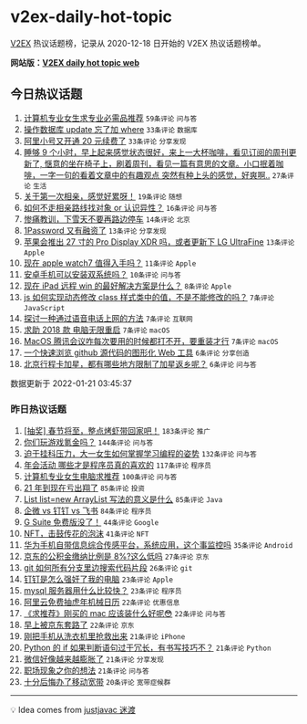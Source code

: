 # v2ex-daily-hot-topic

[V2EX](https://www.v2ex.com/) 热议话题榜，记录从 2020-12-18 日开始的 V2EX 热议话题榜单。

**网站版：[V2EX daily hot topic web](https://boojack.github.io/v2ex-daily-hot-topic-web/)**

## 今日热议话题

<!-- TODAY BEGIN -->

1. [计算机专业女生求专业必需品推荐](https://www.v2ex.com/t/829598) `59条评论` `问与答`
1. [操作数据库 update 忘了加 where](https://www.v2ex.com/t/829615) `33条评论` `数据库`
1. [阿里小号又开通 20 元续费了](https://www.v2ex.com/t/829607) `33条评论` `分享发现`
1. [睡够 9 个小时，早上起来感觉状态很好，来上一大杯咖啡，看见订阅的周刊更新了, 惬意的坐在椅子上，刷着周刊，看见一篇有意思的文章。小口抿着咖啡，一字一句的看着文章中的有趣观点 突然有种上头的感觉，好爽啊..](https://www.v2ex.com/t/829619) `27条评论` `生活`
1. [关于第一次相亲，感觉好累呀！](https://www.v2ex.com/t/829633) `19条评论` `随想`
1. [如何不走相亲路线找对象 or 认识异性？](https://www.v2ex.com/t/829629) `16条评论` `问与答`
1. [惨痛教训，下雪天不要再路边停车](https://www.v2ex.com/t/829593) `14条评论` `北京`
1. [1Password 又有融资了](https://www.v2ex.com/t/829613) `13条评论` `分享发现`
1. [苹果会推出 27 寸的 Pro Display XDR 吗，或者更新下 LG UltraFine](https://www.v2ex.com/t/829603) `13条评论` `Apple`
1. [现在 apple watch7 值得入手吗？](https://www.v2ex.com/t/829608) `11条评论` `Apple`
1. [安卓手机可以安装双系统吗？](https://www.v2ex.com/t/829612) `10条评论` `问与答`
1. [现在 iPad 远程 win 的最好解决方案是什么？](https://www.v2ex.com/t/829617) `8条评论` `Apple`
1. [js 如何实现动态修改 class 样式类中的值，不是不能修改的吗？](https://www.v2ex.com/t/829636) `7条评论` `JavaScript`
1. [探讨一种通过语音电话上网的方法](https://www.v2ex.com/t/829625) `7条评论` `互联网`
1. [求助 2018 款 电脑无限重启](https://www.v2ex.com/t/829596) `7条评论` `macOS`
1. [MacOS 腾讯会议咋每次要用的时候都打不开，要重装才行](https://www.v2ex.com/t/829594) `7条评论` `macOS`
1. [一个快速浏览 github 源代码的图形化 Web 工具](https://www.v2ex.com/t/829638) `6条评论` `分享创造`
1. [北京行程卡加星，都有哪些地方限制了加星返乡呢？](https://www.v2ex.com/t/829614) `6条评论` `问与答`

数据更新于 2022-01-21 03:45:37

<!-- TODAY END -->

### 昨日热议话题

<!-- YESTERDAY BEGIN -->

1. [[抽奖] 春节将至，整点烤虾带回家吧！](https://www.v2ex.com/t/829407) `183条评论` `推广`
1. [你们玩游戏氪金吗？](https://www.v2ex.com/t/829449) `144条评论` `问与答`
1. [迫于挂科压力，大一女生如何掌握学习编程的姿势](https://www.v2ex.com/t/829431) `132条评论` `问与答`
1. [年会活动 哪些才是程序员真的喜欢的](https://www.v2ex.com/t/829390) `117条评论` `程序员`
1. [计算机专业女生电脑求推荐](https://www.v2ex.com/t/829426) `100条评论` `问与答`
1. [21 年到现在亏出翔了](https://www.v2ex.com/t/829400) `85条评论` `投资`
1. [List list=new ArrayList 写法的意义是什么](https://www.v2ex.com/t/829411) `85条评论` `Java`
1. [企微 vs 钉钉 vs 飞书](https://www.v2ex.com/t/829398) `84条评论` `程序员`
1. [G Suite 免费版没了！](https://www.v2ex.com/t/829376) `44条评论` `Google`
1. [NFT，击鼓传花的泡沫](https://www.v2ex.com/t/829500) `41条评论` `NFT`
1. [华为手机自带信息综合传感平台，系统应用，这个事监控吗](https://www.v2ex.com/t/829363) `35条评论` `Android`
1. [京东的公积金缴纳比例是 8%?这么低吗](https://www.v2ex.com/t/829473) `27条评论` `京东`
1. [git 如何所有分支里边搜索代码片段](https://www.v2ex.com/t/829528) `26条评论` `git`
1. [钉钉是怎么强奸了我的电脑](https://www.v2ex.com/t/829393) `23条评论` `Apple`
1. [mysql 服务器用什么比较快？](https://www.v2ex.com/t/829361) `23条评论` `程序员`
1. [阿里云免费抽虎年机械日历](https://www.v2ex.com/t/829487) `22条评论` `优惠信息`
1. [《求推荐》刚买的 mac 应该装什么好呢😳](https://www.v2ex.com/t/829455) `22条评论` `问与答`
1. [早上被京东套路了](https://www.v2ex.com/t/829364) `22条评论` `京东`
1. [刚把手机从洗衣机里抢救出来](https://www.v2ex.com/t/829573) `21条评论` `iPhone`
1. [Python 的 if 如果判断语句过于冗长，有书写技巧不？](https://www.v2ex.com/t/829529) `21条评论` `Python`
1. [微信好像越来越膨胀了](https://www.v2ex.com/t/829459) `21条评论` `分享发现`
1. [职场现象之你的想法](https://www.v2ex.com/t/829366) `21条评论` `问与答`
1. [十分后悔办了移动宽带](https://www.v2ex.com/t/829557) `20条评论` `宽带症候群`

<!-- YESTERDAY END -->

---

💡 Idea comes from [justjavac 迷渡](https://github.com/justjavac/)
